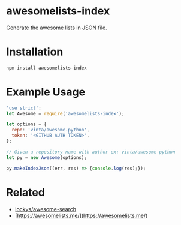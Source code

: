 # awesomelists-index
Generate the awesome lists in JSON file.

# Installation

```sh
npm install awesomelists-index
```

# Example Usage

```javascript
'use strict';
let Awesome = require('awesomelists-index');

let options = {
  repo: 'vinta/awesome-python',
  token: '<GITHUB AUTH TOKEN>',
};

// Given a repository name with author ex: vinta/awesome-python
let py = new Awesome(options);

py.makeIndexJson((err, res) => {console.log(res);});

```

# Related

- [lockys/awesome-search](https://github.com/lockys/awesome-search)
- [https://awesomelists.me/](https://awesomelists.me/)
